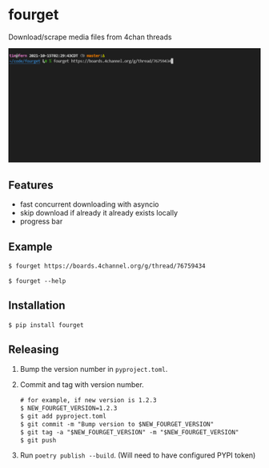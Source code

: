 # fourget

Download/scrape media files from 4chan threads

![Demo](https://raw.githubusercontent.com/t-mart/fourget/master/docs/demo.gif)

## Features

- fast concurrent downloading with asyncio
- skip download if already it already exists locally
- progress bar

## Example

```shell
$ fourget https://boards.4channel.org/g/thread/76759434
```

```shell
$ fourget --help
```

## Installation

```shell
$ pip install fourget
```

## Releasing

1. Bump the version number in `pyproject.toml`.
2. Commit and tag with version number.

   ```shell
   # for example, if new version is 1.2.3
   $ NEW_FOURGET_VERSION=1.2.3
   $ git add pyproject.toml
   $ git commit -m "Bump version to $NEW_FOURGET_VERSION"
   $ git tag -a "$NEW_FOURGET_VERSION" -m "$NEW_FOURGET_VERSION"
   $ git push
   ```

3. Run `poetry publish --build`. (Will need to have configured PYPI token)

